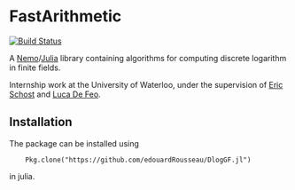 # FastArithmetic

[![Build Status](https://travis-ci.org/edouardRousseau/DlogGF.jl.svg?branch=master)](https://travis-ci.org/edouardRousseau/DlogGF.jl)

A [Nemo](http://nemocas.org/)/[Julia](http://julialang.org/) library containing algorithms for computing discrete logarithm in finite fields.

Internship work at the University of Waterloo, under the supervision of [Eric
Schost](https://cs.uwaterloo.ca/~eschost/) and [Luca De Feo](http://defeo.lu/). 

## Installation 

The package can be installed using

		Pkg.clone("https://github.com/edouardRousseau/DlogGF.jl")

 in julia.
